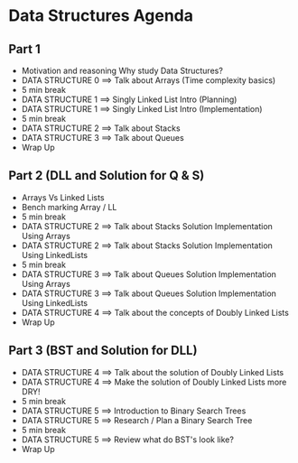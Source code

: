 # Data Structures Agenda

## Part 1
- Motivation and reasoning Why study Data Structures?
- DATA STRUCTURE 0 ==> Talk about Arrays (Time complexity basics)
- 5 min break
- DATA STRUCTURE 1 ==> Singly Linked List Intro (Planning)
- DATA STRUCTURE 1 ==> Singly Linked List Intro (Implementation)
- 5 min break
- DATA STRUCTURE 2 ==> Talk about Stacks
- DATA STRUCTURE 3 ==> Talk about Queues
- Wrap Up

## Part 2 (DLL and Solution for Q & S)
- Arrays Vs Linked Lists
- Bench marking Array / LL
- 5 min break
- DATA STRUCTURE 2 ==> Talk about Stacks Solution Implementation Using Arrays
- DATA STRUCTURE 2 ==> Talk about Stacks Solution Implementation Using LinkedLists
- 5 min break
- DATA STRUCTURE 3 ==> Talk about Queues Solution Implementation Using Arrays
- DATA STRUCTURE 3 ==> Talk about Queues Solution Implementation Using LinkedLists
- DATA STRUCTURE 4 ==>  Talk about the concepts of Doubly Linked Lists
- Wrap Up

## Part 3 (BST and Solution for DLL)
- DATA STRUCTURE 4 ==>  Talk about the solution of Doubly Linked Lists
- DATA STRUCTURE 4 ==>  Make the solution of Doubly Linked Lists more DRY!
- 5 min break
- DATA STRUCTURE 5 ==> Introduction to Binary Search Trees
- DATA STRUCTURE 5 ==> Research / Plan a Binary Search Tree
- 5 min break
- DATA STRUCTURE 5 ==> Review what do BST's look like?
- Wrap Up